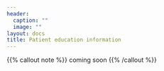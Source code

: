```yaml
---
header:
  caption: ""
  image: ""
layout: docs
title: Patient education information
---
```


{{% callout note %}}
coming soon
{{% /callout %}}